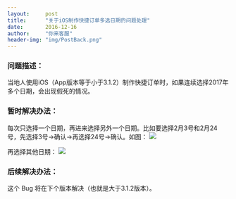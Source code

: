 ```yaml
---
layout:     post
title:      "关于iOS制作快捷订单多选日期的问题处理"
date:       2016-12-16
author:     "你来客服"
header-img: "img/PostBack.png"
---
```


### 问题描述：
当地人使用iOS（App版本等于小于3.1.2）制作快捷订单时，如果连续选择2017年多个日期，会出现假死的情况。

### 暂时解决办法：
每次只选择一个日期，再进来选择另外一个日期。比如要选择2月3号和2月24号，先选择3号->确认->再选择24号->确认。如图：
![](http://ww1.sinaimg.cn/large/006tNbRwjw1faspq8bcqkj30ku112769.jpg)

再选择其他日期：
![](http://ww1.sinaimg.cn/large/006tNbRwjw1faspqi4qvhj30ku112gnq.jpg)

### 后续解决办法：
这个 Bug 将在下个版本解决（也就是大于3.1.2版本）。